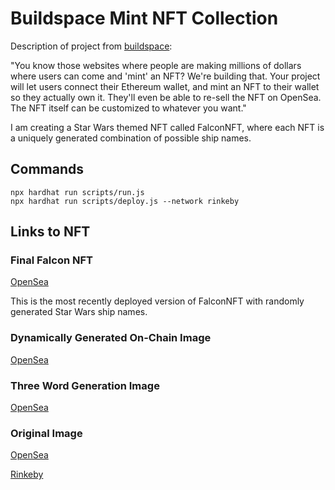 # Buildspace Mint NFT Collection

Description of project from [buildspace](https://buildspace.so/):

"You know those websites where people are making millions of dollars where users can come and 'mint' an NFT? We're building that.
Your project will let users connect their Ethereum wallet, and mint an NFT to their wallet so they actually own it. They'll even be able to re-sell the NFT on OpenSea. The NFT itself can be customized to whatever you want."

I am creating a Star Wars themed NFT called FalconNFT, where each NFT is a uniquely generated combination of possible ship names.

## Commands

```shell
npx hardhat run scripts/run.js
npx hardhat run scripts/deploy.js --network rinkeby
```

## Links to NFT

### Final Falcon NFT

[OpenSea](https://testnets.opensea.io/collection/falconnft-dnc4xhosex)

This is the most recently deployed version of FalconNFT with randomly generated Star Wars ship names.

### Dynamically Generated On-Chain Image

[OpenSea](https://testnets.opensea.io/collection/falconnft-v3)

### Three Word Generation Image

[OpenSea](https://testnets.opensea.io/collection/falconnft-v2)

### Original Image

[OpenSea](https://testnets.opensea.io/collection/falconnft)

[Rinkeby](https://rinkeby.rarible.com/token/0x8c548c14631812d2FA5ac0f599a32F566a6c8AA0:0?tab=details)
